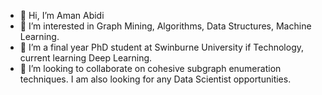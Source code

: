 - 👋 Hi, I’m Aman Abidi
- 👀 I’m interested in Graph Mining, Algorithms, Data Structures, Machine Learning.
- 🌱 I’m a final year PhD student at Swinburne University if Technology, current learning Deep Learning.
- 💞️ I’m looking to collaborate on cohesive subgraph enumeration techniques. I am also looking for any Data Scientist opportunities.

<!---
amanabidi/amanabidi is a ✨ special ✨ repository because its `README.md` (this file) appears on your GitHub profile.
You can click the Preview link to take a look at your changes.
--->

